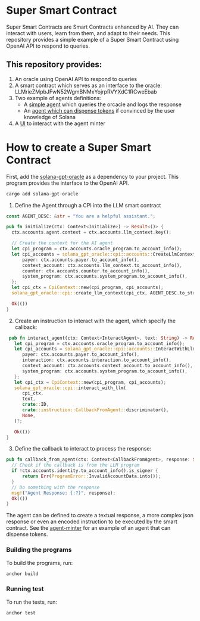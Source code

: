 # Super Smart Contract

Super Smart Contracts are Smart Contracts enhanced by AI. They can interact with users, learn from them, and adapt to their needs. This repository provides a simple example of a Super Smart Contract using OpenAI API to respond to queries.


## This repository provides:

1. An oracle using OpenAI API to respond to queries
2. A smart contract which serves as an interface to the oracle: LLMrieZMpbJFwN52WgmBNMxYojrpRVYXdC1RCweEbab
3. Two example of agents definitions:
   - A [simple agent](./programs/simple-agent) which queries the orcacle and logs the response
   - An [agent which can dispense tokens](./programs/agent-minter) if convinced by the user knowledge of Solana
4. A [UI](./app) to interact with the agent minter


# How to create a Super Smart Contract

First, add the [solana-gpt-oracle](./programs/solana-gpt-oracle) as a dependency to your project. This program provides the interface to the OpenAI API.

```bash
cargo add solana-gpt-oracle
```

1. Define the Agent through a CPI into the LLM smart contract 

```rust
const AGENT_DESC: &str = "You are a helpful assistant.";

pub fn initialize(ctx: Context<Initialize>) -> Result<()> {
  ctx.accounts.agent.context = ctx.accounts.llm_context.key();

  // Create the context for the AI agent
  let cpi_program = ctx.accounts.oracle_program.to_account_info();
  let cpi_accounts = solana_gpt_oracle::cpi::accounts::CreateLlmContext {
      payer: ctx.accounts.payer.to_account_info(),
      context_account: ctx.accounts.llm_context.to_account_info(),
      counter: ctx.accounts.counter.to_account_info(),
      system_program: ctx.accounts.system_program.to_account_info(),
  };
  let cpi_ctx = CpiContext::new(cpi_program, cpi_accounts);
  solana_gpt_oracle::cpi::create_llm_context(cpi_ctx, AGENT_DESC.to_string())?;

  Ok(())
}
```

2. Create an instruction to interact with the agent, which specify the callback:

```rust
 pub fn interact_agent(ctx: Context<InteractAgent>, text: String) -> Result<()> {
   let cpi_program = ctx.accounts.oracle_program.to_account_info();
   let cpi_accounts = solana_gpt_oracle::cpi::accounts::InteractWithLlm {
      payer: ctx.accounts.payer.to_account_info(),
      interaction: ctx.accounts.interaction.to_account_info(),
      context_account: ctx.accounts.context_account.to_account_info(),
      system_program: ctx.accounts.system_program.to_account_info(),
   };
   let cpi_ctx = CpiContext::new(cpi_program, cpi_accounts);
   solana_gpt_oracle::cpi::interact_with_llm(
      cpi_ctx,
      text,
      crate::ID,
      crate::instruction::CallbackFromAgent::discriminator(),
      None,
   )?;

   Ok(())
}
```

3. Define the callback to interact to process the response:

```rust
pub fn callback_from_agent(ctx: Context<CallbackFromAgent>, response: String) -> Result<()> {
  // Check if the callback is from the LLM program
  if !ctx.accounts.identity.to_account_info().is_signer {
      return Err(ProgramError::InvalidAccountData.into());
  }
  // Do something with the response
  msg!("Agent Response: {:?}", response);
  Ok(())
}
```

The agent can be defined to create a textual response, a more complex json response or even an encoded instruction to be executed by the smart contract. See the [agent-minter](./programs/agent-minter) for an example of an agent that can dispense tokens.

### Building the programs

To build the programs, run:

```bash
anchor build
```

### Running test 

To run the tests, run:

```bash
anchor test
```
